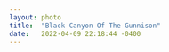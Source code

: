 ```yaml
---
layout: photo
title:  "Black Canyon Of The Gunnison"
date:   2022-04-09 22:18:44 -0400
---
```


[jekyll-docs]: https://jekyllrb.com/docs/home
[jekyll-gh]:   https://github.com/jekyll/jekyll
[jekyll-talk]: https://talk.jekyllrb.com/
